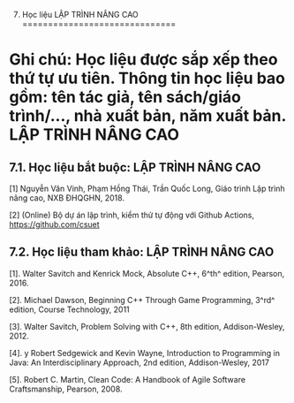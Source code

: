 7. Học liệu LẬP TRÌNH NÂNG CAO
==============================

Ghi chú: Học liệu được sắp xếp theo thứ tự ưu tiên. Thông tin học liệu bao gồm: tên tác giả, tên sách/giáo trình/..., nhà xuất bản, năm xuất bản. LẬP TRÌNH NÂNG CAO
====================================================================================================================================================================

7.1. Học liệu bắt buộc: LẬP TRÌNH NÂNG CAO
------------------------------------------

\[1\] Nguyễn Văn Vinh, Phạm Hồng Thái, Trần Quốc Long, Giáo trình Lập
trình nâng cao, NXB ĐHQGHN, 2018.

\[2\] (Online) Bộ dự án lập trình, kiểm thử tự động với Github Actions,
https://github.com/csuet

 7.2. Học liệu tham khảo: LẬP TRÌNH NÂNG CAO
-------------------------------------------

\[1\]. Walter Savitch and Kenrick Mock, Absolute C++, 6^th^ edition,
Pearson, 2016.

\[2\]. Michael Dawson, Beginning C++ Through Game Programming, 3^rd^
edition, Course Technology, 2011

\[3\]. Walter Savitch, Problem Solving with C++, 8th edition,
Addison-Wesley, 2012.

\[4\]. y Robert Sedgewick and Kevin Wayne, Introduction to Programming
in Java: An Interdisciplinary Approach, 2nd edition, Addison-Wesley,
2017

\[5\]. Robert C. Martin, Clean Code: A Handbook of Agile Software
Craftsmanship, Pearson, 2008.

